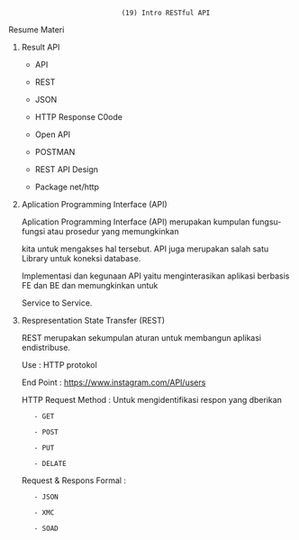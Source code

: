                                 (19) Intro RESTful API
                                  
Resume Materi

1. Result API
    
    - API

    - REST

    - JSON

    - HTTP Response C0ode

    - Open API

    - POSTMAN

    - REST API Design

    - Package net/http

2. Aplication Programming Interface (API)
    
      Aplication Programming Interface (API) merupakan kumpulan fungsu-fungsi atau prosedur yang memungkinkan 
   
   kita untuk mengakses hal tersebut. API juga merupakan salah satu Library untuk koneksi database.
   
     Implementasi dan kegunaan API yaitu menginterasikan aplikasi berbasis FE dan BE dan memungkinkan untuk 
   
   Service to Service.
   
3. Respresentation State Transfer (REST)

      REST merupakan sekumpulan aturan untuk membangun aplikasi endistribuse.
      
      Use : HTTP protokol
      
      End Point : https://www.instagram.com/API/users
      
      HTTP Request Method : Untuk mengidentifikasi respon yang dberikan
      
          - GET

          - POST

          - PUT

          - DELATE
        
      Request & Respons Formal :
      
          - JSON

          - XMC

          - SOAD


   
   
